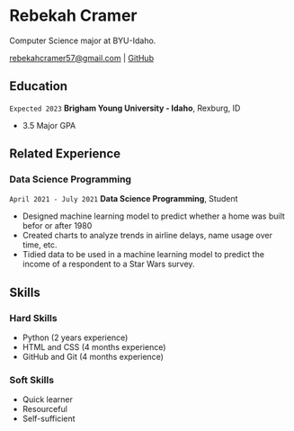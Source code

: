 # Rebekah Cramer
Computer Science major at BYU-Idaho.

<div id="webaddress">
<a href="rebekahcramer57@gmail.com">rebekahcramer57@gmail.com</a>
| <a href="https://github.com/glitch-opt">GitHub</a>
</div>

## Education

`Expected 2023`
__Brigham Young University - Idaho__, Rexburg, ID

- 3.5 Major GPA

## Related Experience

### Data Science Programming

`April 2021 - July 2021`
__Data Science Programming__, Student

- Designed machine learning model to predict whether a home was built befor or after 1980
- Created charts to analyze trends in airline delays, name usage over time, etc.
- Tidied data to be used in a machine learning model to predict the income of a respondent to a Star Wars survey.

## Skills

### Hard Skills
- Python (2 years experience)
- HTML and CSS (4 months experience)
- GitHub and Git (4 months experience)

### Soft Skills

- Quick learner
- Resourceful
- Self-sufficient

<!-- ### Footer

Last updated: May 2013 -->

